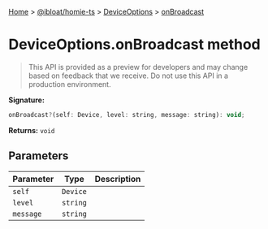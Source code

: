 [Home](./index) &gt; [@ibloat/homie-ts](./homie-ts.md) &gt; [DeviceOptions](./homie-ts.deviceoptions.md) &gt; [onBroadcast](./homie-ts.deviceoptions.onbroadcast.md)

# DeviceOptions.onBroadcast method

> This API is provided as a preview for developers and may change based on feedback that we receive. Do not use this API in a production environment.


**Signature:**
```javascript
onBroadcast?(self: Device, level: string, message: string): void;
```
**Returns:** `void`

## Parameters

|  Parameter | Type | Description |
|  --- | --- | --- |
|  `self` | `Device` |  |
|  `level` | `string` |  |
|  `message` | `string` |  |

